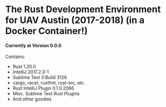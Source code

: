 # The Rust Development Environment for UAV Austin (2017-2018) (in a Docker Container!)

#### Currently at Version 0.0.0
Contains:
* Rust 1.20.0
* IntelliJ 2017.2.3-1
* Sublime Text 3 Build 3126
* cargo, racer, rustfmt, rust-src, etc.
* Rust IntelliJ Plugin 0.1.0.2066
* Misc. Sublime Text Rust Plugins
* And other goodies
